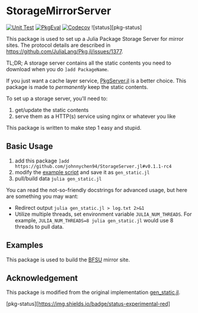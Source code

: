 # StorageMirrorServer

[![Unit Test][action-img]][action-url]
[![PkgEval][pkgeval-img]][pkgeval-url]
[![Codecov][codecov-img]][codecov-url]
![status][pkg-status]

This package is used to set up a Julia Package Storage Server for mirror sites. The protocol details are
described in https://github.com/JuliaLang/Pkg.jl/issues/1377.

TL;DR; A storage server contains all the static contents you need to download when you do `]add PackageName`.

If you just want a cache layer service, [PkgServer.jl](https://github.com/JuliaPackaging/PkgServer.jl) is a
better choice. This package is made to _permanently_ keep the static contents.

To set up a storage server, you'll need to:

1. get/update the static contents
2. serve them as a HTTP(s) service using nginx or whatever you like

This package is written to make step 1 easy and stupid.

## Basic Usage

1. add this package `]add https://github.com/johnnychen94/StorageServer.jl#v0.1.1-rc4`
2. modify the [example script](examples/gen_static_full.example.jl) and save it as `gen_static.jl`
3. pull/build data `julia gen_static.jl`

You can read the not-so-friendly docstrings for advanced usage, but here are something you may want:

* Redirect output `julia gen_static.jl > log.txt 2>&1`
* Utilize multiple threads, set environment variable `JULIA_NUM_THREADS`. For example,
  `JULIA_NUM_THREADS=8 julia gen_static.jl` would use 8 threads to pull data.

## Examples

This package is used to build the [BFSU](https://mirrors.bfsu.edu.cn/help/julia/) mirror site.

## Acknowledgement

This package is modified from the original implementation [gen_static.jl](https://github.com/JuliaPackaging/PkgServer.jl/blob/2614c7d4d7fd8d422d0a82ffe5083a834be56bf8/bin/gen_static.jl).

<!-- badges -->

[action-img]: https://github.com/johnnychen94/StorageMirrorServer.jl/workflows/Unit%20test/badge.svg
[action-url]: https://github.com/johnnychen94/StorageMirrorServer.jl/actions

[pkgeval-img]: https://juliaci.github.io/NanosoldierReports/pkgeval_badges/S/StorageMirrorServer.svg
[pkgeval-url]: https://juliaci.github.io/NanosoldierReports/pkgeval_badges/report.html

[codecov-img]: https://codecov.io/gh/johnnychen94/StorageMirrorServer.jl/branch/master/graph/badge.svg
[codecov-url]: https://codecov.io/gh/johnnychen94/StorageMirrorServer.jl

[pkg-status][https://img.shields.io/badge/status-experimental-red]
